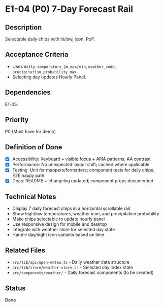 # E1-04 (P0) 7‑Day Forecast Rail

## Description
Selectable daily chips with hi/low, icon, PoP.

## Acceptance Criteria

* Uses `daily.temperature_2m_max/min`, `weather_code`, `precipitation_probability_max`.
* Selecting day updates Hourly Panel.


## Dependencies
E1-05.

## Priority
P0 (Must have for demo)

## Definition of Done
- [x] Accessibility: Keyboard + visible focus + ARIA patterns; AA contrast
- [x] Performance: No unexpected layout shift; cached where applicable
- [x] Testing: Unit for mappers/formatters; component tests for daily chips; E2E happy path
- [x] Docs: README + changelog updated; component props documented

## Technical Notes
- Display 7 daily forecast chips in a horizontal scrollable rail
- Show high/low temperatures, weather icon, and precipitation probability
- Make chips selectable to update hourly panel
- Use responsive design for mobile and desktop
- Integrate with weather store for selected day state
- Handle day/night icon variants based on time

## Related Files
- `src/lib/api/open-meteo.ts` - Daily weather data structure
- `src/lib/store/weather-store.ts` - Selected day index state
- `src/components/weather/` - Daily forecast components (to be created)

## Status
Done